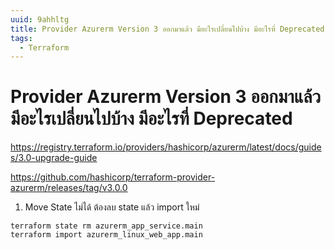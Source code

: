 ```yaml
---
uuid: 9ahhltg
title: Provider Azurerm Version 3 ออกมาแล้ว มีอะไรเปลี่ยนไปบ้าง มีอะไรที่ Deprecated
tags:
  - Terraform
---
```



# Provider Azurerm Version 3 ออกมาแล้ว มีอะไรเปลี่ยนไปบ้าง มีอะไรที่ Deprecated


https://registry.terraform.io/providers/hashicorp/azurerm/latest/docs/guides/3.0-upgrade-guide

https://github.com/hashicorp/terraform-provider-azurerm/releases/tag/v3.0.0

1. Move State ไม่ได้ ต้องลบ state แล้ว import ใหม่

  ```
  terraform state rm azurerm_app_service.main
  terraform import azurerm_linux_web_app.main
  ```


